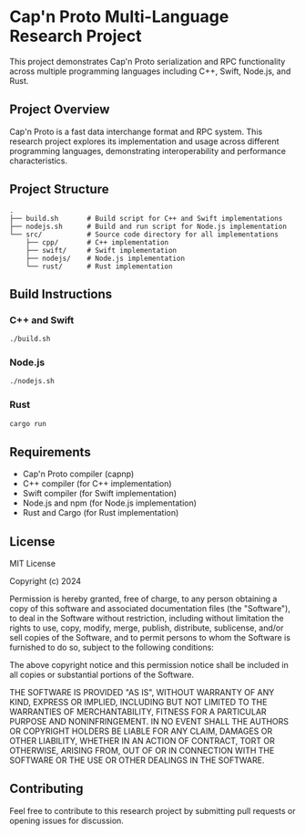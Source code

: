 # Cap'n Proto Multi-Language Research Project

This project demonstrates Cap'n Proto serialization and RPC functionality across multiple programming languages including C++, Swift, Node.js, and Rust.

## Project Overview

Cap'n Proto is a fast data interchange format and RPC system. This research project explores its implementation and usage across different programming languages, demonstrating interoperability and performance characteristics.

## Project Structure

```
.
├── build.sh       # Build script for C++ and Swift implementations
├── nodejs.sh      # Build and run script for Node.js implementation
└── src/           # Source code directory for all implementations
    ├── cpp/       # C++ implementation
    ├── swift/     # Swift implementation
    ├── nodejs/    # Node.js implementation
    └── rust/      # Rust implementation
```

## Build Instructions

### C++ and Swift
```bash
./build.sh
```

### Node.js
```bash
./nodejs.sh
```

### Rust
```bash
cargo run
```

## Requirements

- Cap'n Proto compiler (capnp)
- C++ compiler (for C++ implementation)
- Swift compiler (for Swift implementation)
- Node.js and npm (for Node.js implementation)
- Rust and Cargo (for Rust implementation)

## License

MIT License

Copyright (c) 2024

Permission is hereby granted, free of charge, to any person obtaining a copy
of this software and associated documentation files (the "Software"), to deal
in the Software without restriction, including without limitation the rights
to use, copy, modify, merge, publish, distribute, sublicense, and/or sell
copies of the Software, and to permit persons to whom the Software is
furnished to do so, subject to the following conditions:

The above copyright notice and this permission notice shall be included in all
copies or substantial portions of the Software.

THE SOFTWARE IS PROVIDED "AS IS", WITHOUT WARRANTY OF ANY KIND, EXPRESS OR
IMPLIED, INCLUDING BUT NOT LIMITED TO THE WARRANTIES OF MERCHANTABILITY,
FITNESS FOR A PARTICULAR PURPOSE AND NONINFRINGEMENT. IN NO EVENT SHALL THE
AUTHORS OR COPYRIGHT HOLDERS BE LIABLE FOR ANY CLAIM, DAMAGES OR OTHER
LIABILITY, WHETHER IN AN ACTION OF CONTRACT, TORT OR OTHERWISE, ARISING FROM,
OUT OF OR IN CONNECTION WITH THE SOFTWARE OR THE USE OR OTHER DEALINGS IN THE
SOFTWARE.

## Contributing

Feel free to contribute to this research project by submitting pull requests or opening issues for discussion.
